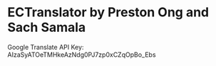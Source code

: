 # ECTranslator by Preston Ong and Sach Samala

Google Translate API Key: AIzaSyATOeTMHkeAzNdg0PJ7zp0xCZqOpBo_Ebs